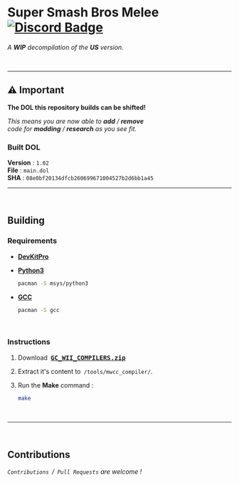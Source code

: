# Super Smash Bros Melee [![Discord Badge]][Discord]

*A* ***WIP*** *decompilation of the* ***US*** *version.*

<br>

---

## ⚠ Important

**The DOL this repository builds can be shifted!**

*This means you are now able to* ***add*** */* ***remove*** <br>
*code for* ***modding*** */* ***research*** *as you see fit.*

### Built DOL
**Version** : `1.02` <br>
**File** : `main.dol` <br>
**SHA** : `08e0bf20134dfcb260699671004527b2d6bb1a45`

---

<br>

## Building

### Requirements

- **[DevKitPro]**

- **[Python3]**

    ```sh
    pacman -S msys/python3
    ```

- **[GCC]**

    ```sh
    pacman -S gcc
    ```

<br>

### Instructions

1. Download <kbd>**[GC_WII_COMPILERS.zip][GC]**</kbd>

2. Extract it's content to `/tools/mwcc_compiler/`.

3. Run the **Make** command :

    ```sh
    make
    ```

<br>

---

<br>

## Contributions

*`Contributions` / `Pull Requests` are welcome !*


<!----------------------------------------------------------------------------->

[DevKitPro]: https://devkitpro.org/wiki/Getting_Started
[Python3]: https://www.python.org/
[GCC]: https://gcc.gnu.org/
[GC]: https://cdn.discordapp.com/attachments/727918646525165659/917185027656286218/GC_WII_COMPILERS.zip

[Discord Badge]: https://img.shields.io/badge/Discord-7289DA?style=for-the-badge&logo=discord&logoColor=white
[Discord]: https://discord.gg/hKx3FJJgrV

